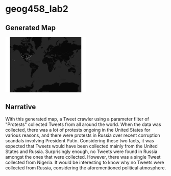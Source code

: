 # geog458_lab2

## Generated Map
<img src="img/lab2_map.png" alt="tweet spread map" width="50%" height="30%"/>

## Narrative
With this generated map, a Tweet crawler using a parameter filter of "Protests" collected
Tweets from all around the world. When the data was collected, there was a lot of protests
ongoing in the United States for various reasons, and there were protests in Russia over
recent corruption scandals involving President Putin. Considering these two facts, it was
expected that Tweets would have been collected mainly from the United States and Russia.
Surprisingly enough, no Tweets were found in Russia amongst the ones that were collected.
However, there was a single Tweet collected from Nigeria. It would be interesting to know
why no Tweets were collected from Russia, considering the aforementioned political atmosphere.

